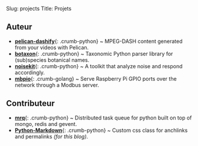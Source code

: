 Slug: projects
Title: Projets

Auteur
------

* [**pelican-dashify**](https://github.com/ggueret/pelican-dashify){: .crumb-python} ~ MPEG-DASH content generated from your videos with Pelican.
* [**botaxon**](https://github.com/ggueret/botaxon){: .crumb-python} ~ Taxonomic Python parser library for (sub)species botanical names.
* [**noisekit**](https://github.com/ggueret/noisekit){: .crumb-python} ~ A toolkit that analyze noise and respond accordingly.
* [**mbpio**](https://github.com/ggueret/mbpio){: .crumb-golang} ~ Serve Raspberry Pi GPIO ports over the network through a Modbus server.

Contributeur
------------

* [**mrq**](https://github.com/pricingassistant/mrq){: .crumb-python} ~ Distributed task queue for python built on top of mongo, redis and gevent.
* [**Python-Markdown**](https://github.com/Python-Markdown/markdown){: .crumb-python} ~ Custom css class for anchlinks and permalinks *(for this blog)*.
